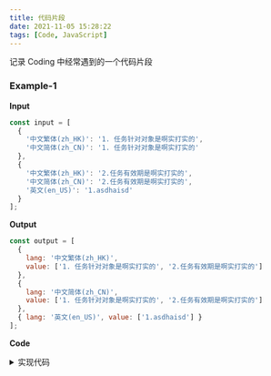 ```yaml
---
title: 代码片段
date: 2021-11-05 15:28:22
tags: [Code, JavaScript]
---
```


记录 Coding 中经常遇到的一个代码片段

<!-- more -->

### Example-1

**Input**

```javascript
const input = [
  {
    '中文繁体(zh_HK)': '1. 任务针对对象是啊实打实的',
    '中文简体(zh_CN)': '1. 任务针对对象是啊实打实的'
  },
  {
    '中文繁体(zh_HK)': '2.任务有效期是啊实打实的',
    '中文简体(zh_CN)': '2.任务有效期是啊实打实的',
    '英文(en_US)': '1.asdhaisd'
  }
];
```

**Output**

```javascript
const output = [
  {
    lang: '中文繁体(zh_HK)',
    value: ['1. 任务针对对象是啊实打实的', '2.任务有效期是啊实打实的']
  },
  {
    lang: '中文简体(zh_CN)',
    value: ['1. 任务针对对象是啊实打实的', '2.任务有效期是啊实打实的']
  },
  { lang: '英文(en_US)', value: ['1.asdhaisd'] }
];
```

**Code**

<details>

<summary>实现代码</summary>

```javascript
const output = input.reduce((arr, obj) => {
  Object.entries(obj).forEach(([lang, value]) => {
    const index = arr.findIndex(item => item.lang === lang);
    if (~index) {
      arr[index].value.push(value);
    } else {
      arr.push({ lang, value: [value] });
    }
  });
  return arr;
}, []);
```

</details>
